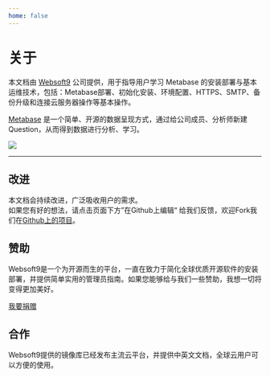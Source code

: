 ```yaml
---
home: false
---
```


# 关于

本文档由 [Websoft9](https://www.websoft9.com/) 公司提供，用于指导用户学习 Metabase 的安装部署与基本运维技术，包括：Metabase部署、初始化安装、环境配置、HTTPS、SMTP、备份升级和连接云服务器操作等基本操作。

[Metabase](https://www.metabase.com/) 是一个简单、开源的数据呈现方式，通过给公司成员、分析师新建Question，从而得到数据进行分析、学习。

![](https://libs.websoft9.com/Websoft9/DocsPicture/en/metabase/metabase-product-screenshot.png)

---

## 改进

本文档会持续改进，广泛吸收用户的需求。  
如果您有好的想法，请点击页面下方”在Github上编辑“ 给我们反馈，欢迎Fork我们在[Github上的项目](https://github.com/Websoft9/ansible-metabase)。

## 赞助

Websoft9是一个为开源而生的平台，一直在致力于简化全球优质开源软件的安装部署，并提供简单实用的管理员指南。如果您能够给与我们一些赞助，我想一切将变得更加美好。  

[我要捐赠](https://www.websoft9.com/aboutus/donate)

## 合作

Websoft9提供的镜像库已经发布主流云平台，并提供中英文文档，全球云用户可以方便的使用。  